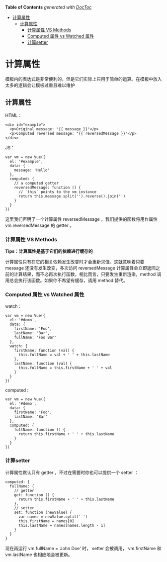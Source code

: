 <!-- START doctoc generated TOC please keep comment here to allow auto update -->
<!-- DON'T EDIT THIS SECTION, INSTEAD RE-RUN doctoc TO UPDATE -->
**Table of Contents**  *generated with [DocToc](https://github.com/thlorenz/doctoc)*

- [计算属性](#%E8%AE%A1%E7%AE%97%E5%B1%9E%E6%80%A7)
  - [计算属性](#%E8%AE%A1%E7%AE%97%E5%B1%9E%E6%80%A7-1)
    - [计算属性 VS Methods](#%E8%AE%A1%E7%AE%97%E5%B1%9E%E6%80%A7-vs-methods)
    - [Computed 属性 vs Watched 属性](#computed-%E5%B1%9E%E6%80%A7-vs-watched-%E5%B1%9E%E6%80%A7)
    - [计算setter](#%E8%AE%A1%E7%AE%97setter)

<!-- END doctoc generated TOC please keep comment here to allow auto update -->

# 计算属性

模板内的表达式是非常便利的，但是它们实际上只用于简单的运算。在模板中放入太多的逻辑会让模板过重且难以维护

## 计算属性

HTML：

~~~
<div id="example">
  <p>Original message: "{{ message }}"</p>
  <p>Computed reversed message: "{{ reversedMessage }}"</p>
</div>
~~~

JS：

~~~
var vm = new Vue({
  el: '#example',
  data: {
    message: 'Hello'
  },
  computed: {
    // a computed getter
    reversedMessage: function () {
      // `this` points to the vm instance
      return this.message.split('').reverse().join('')
    }
  }
})
~~~

这里我们声明了一个计算属性 reversedMessage 。我们提供的函数将用作属性 vm.reversedMessage 的 getter 。

### 计算属性 VS Methods

**Tips：计算属性是基于它们的依赖进行缓存的**

计算属性只有在它的相关依赖发生改变时才会重新求值。这就意味着只要 message 还没有发生改变，多次访问 reversedMessage 计算属性会立即返回之前的计算结果，而不必再次执行函数，相比而言，只要发生重新渲染，method 调用总会执行该函数。如果你不希望有缓存，请用 method 替代。

### Computed 属性 vs Watched 属性

watch：

~~~
var vm = new Vue({
  el: '#demo',
  data: {
    firstName: 'Foo',
    lastName: 'Bar',
    fullName: 'Foo Bar'
  },
  watch: {
    firstName: function (val) {
      this.fullName = val + ' ' + this.lastName
    },
    lastName: function (val) {
      this.fullName = this.firstName + ' ' + val
    }
  }
})
~~~

computed :
~~~
var vm = new Vue({
  el: '#demo',
  data: {
    firstName: 'Foo',
    lastName: 'Bar'
  },
  computed: {
    fullName: function () {
      return this.firstName + ' ' + this.lastName
    }
  }
})
~~~

### 计算setter

计算属性默认只有 getter ，不过在需要时你也可以提供一个 setter ：
~~~
computed: {
  fullName: {
    // getter
    get: function () {
      return this.firstName + ' ' + this.lastName
    },
    // setter
    set: function (newValue) {
      var names = newValue.split(' ')
      this.firstName = names[0]
      this.lastName = names[names.length - 1]
    }
  }
}
~~~

现在再运行 vm.fullName = 'John Doe' 时， setter 会被调用， vm.firstName 和 vm.lastName 也相应地会被更新。